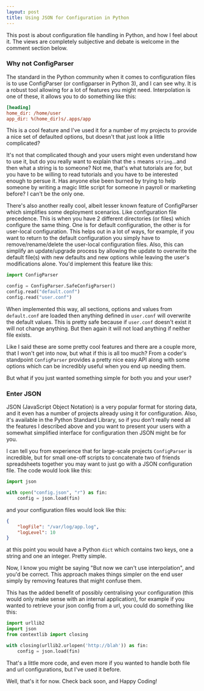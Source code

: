 ```yaml
---
layout: post
title: Using JSON for Configuration in Python
---
```


This post is about configuration file handling in Python, and how I feel
about it. The views are completely subjective and debate is welcome in
the comment section below.

### Why not ConfigParser

The standard in the Python community when it comes to configuration files
is to use ConfigParser (or configparser in Python 3), and I can see why.
It is a robust tool allowing for a lot of features you might need.
Interpolation is one of these, it allows you to do something like this:

```ini
[heading]
home_dir: /home/user
app_dir: %(home_dir)s/.apps/app
```

This is a cool feature and I've used it for a number of my projects to
provide a nice set of defaulted options, but doesn't that just look a
little complicated?

It's not that complicated though and your users might even understand how to
use it, but do you really want to explain that the `s` means `string`...and
then what a string is to someone? Not me, that's what tutorials are for, but
you have to be willing to read tutorials and you have to be interested enough
to persue it. Has anyone else been burned by trying to help someone by writing
a magic little script for someone in payroll or marketing before? I can't be
the only one.

There's also another really cool, albeit lesser known feature of ConfigParser
which simplifies some deployment scenarios. Like configuration file precedence.
This is when you have 2 different directories (or files) which configure the
same thing. One is for default configuration, the other is for user-local
configuration. This helps out in a lot of ways, for example, if you want to
return to the default configuration you simply have to remove/rename/delete
the user-local configuration files. Also, this can simplify an update/upgrade
process by allowing the update to overwrite the default file(s) with new
defaults and new options while leaving the user's modifications alone. You'd
implement this feature like this:

```python
import ConfigParser

config = ConfigParser.SafeConfigParser()
config.read("default.conf")
config.read("user.conf")
```

When implemented this way, all sections, options and values from `default.conf`
are loaded then anything defined in `user.conf` will overwrite the default
values. This is pretty safe because if `user.conf` doesn't exist it will not
change anything. But then again it will not load anything if neither file
exists.

Like I said these are some pretty cool features and there are a couple more,
that I won't get into now, but what if this is all too much? From a coder's
standpoint `ConfigParser` provides a pretty nice easy API along with some
options which can be incredibly useful when you end up needing them.

But what if you just wanted something simple for both you and your user?

### Enter JSON

JSON (JavaScript Object Notation) is a very popular format for storing data,
and it even has a number of projects already using it for configuration. Also,
it's available in the Python Standard Library, so if you don't really need all
the features I described above and you want to present your users with a
somewhat simplified interface for configuration then JSON might be for you.

I can tell you from experience that for large-scale projects `ConfigParser`
is incredible, but for small one-off scripts to concatenate two of friends
spreadsheets together you may want to just go with a JSON configuration
file. The code would look like this:

```python
import json

with open("config.json", "r") as fin:
    config = json.load(fin)
```

and your configuration files would look like this:

```json
{
    "logFile": "/var/log/app.log",
    "logLevel": 10
}
```

at this point you would have a Python `dict` which contains two keys, one a
string and one an integer. Pretty simple.

Now, I know you might be saying "But now we can't use interpolation", and you'd
be correct. This approach makes things simpler on the end user simply by
removing features that might confuse them.

This has the added benefit of possibly centralising your configuration
(this would only make sense with an internal application), for example
if you wanted to retrieve your json config from a url, you could do something
like this:

```python
import urllib2
import json
from contextlib import closing

with closing(urllib2.urlopen('http://blah')) as fin:
    config = json.load(fin)
```

That's a little more code, and even more if you wanted to handle both
file and url configurations, but I've used it before.

Well, that's it for now. Check back soon, and Happy Coding!
